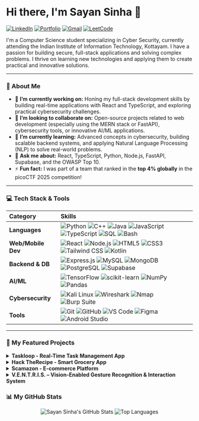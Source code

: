 # Hi there, I'm Sayan Sinha 👋

<a href="https://www.linkedin.com/in/sayan-sinha-a34080322/" target="_blank"><img src="https://img.shields.io/badge/LinkedIn-0077B5?style=for-the-badge&logo=linkedin&logoColor=white" alt="LinkedIn"></a>
<a href="https://portfolio-xi-dun-32.vercel.app/" target="_blank"><img src="https://img.shields.io/badge/Portfolio-000000?style=for-the-badge&logo=vercel&logoColor=white" alt="Portfolio"></a>
<a href="mailto:dk143443@gmail.com"><img src="https://img.shields.io/badge/Gmail-D14836?style=for-the-badge&logo=gmail&logoColor=white" alt="Gmail"></a>
<a href="https://leetcode.com/u/rorozorojuro/" target="_blank"><img src="https://img.shields.io/badge/LeetCode-FFA116?style=for-the-badge&logo=leetcode&logoColor=black" alt="LeetCode"></a>

I'm a Computer Science student specializing in Cyber Security, currently attending the Indian Institute of Information Technology, Kottayam. I have a passion for building secure, full-stack applications and solving complex problems. I thrive on learning new technologies and applying them to create practical and innovative solutions.

---

### 🚀 About Me

* 🔭 **I’m currently working on:** Honing my full-stack development skills by building real-time applications with React and TypeScript, and exploring practical cybersecurity challenges.
* 👯 **I’m looking to collaborate on:** Open-source projects related to web development (especially using the MERN stack or FastAPI), cybersecurity tools, or innovative AI/ML applications.
* 🌱 **I’m currently learning:** Advanced concepts in cybersecurity, building scalable backend systems, and applying Natural Language Processing (NLP) to solve real-world problems.
* 💬 **Ask me about:** React, TypeScript, Python, Node.js, FastAPI, Supabase, and the OWASP Top 10.
* ⚡ **Fun fact:** I was part of a team that ranked in the **top 4% globally** in the picoCTF 2025 competition!

---

### 💻 Tech Stack & Tools

| Category | Skills |
| :--- | :--- |
| **Languages** | <img src="https://img.shields.io/badge/Python-3776AB?style=for-the-badge&logo=python&logoColor=white" alt="Python"> <img src="https://img.shields.io/badge/C%2B%2B-00599C?style=for-the-badge&logo=c%2B%2B&logoColor=white" alt="C++"> <img src="https://img.shields.io/badge/Java-ED8B00?style=for-the-badge&logo=openjdk&logoColor=white" alt="Java"> <img src="https://img.shields.io/badge/JavaScript-F7DF1E?style=for-the-badge&logo=javascript&logoColor=black" alt="JavaScript"> <img src="https://img.shields.io/badge/TypeScript-3178C6?style=for-the-badge&logo=typescript&logoColor=white" alt="TypeScript"> <img src="https://img.shields.io/badge/SQL-4479A1?style=for-the-badge&logo=postgresql&logoColor=white" alt="SQL"> <img src="https://img.shields.io/badge/Bash-4EAA25?style=for-the-badge&logo=gnubash&logoColor=white" alt="Bash"> |
| **Web/Mobile Dev** | <img src="https://img.shields.io/badge/React-61DAFB?style=for-the-badge&logo=react&logoColor=black" alt="React"> <img src="https://img.shields.io/badge/Node.js-339933?style=for-the-badge&logo=nodedotjs&logoColor=white" alt="Node.js"> <img src="https://img.shields.io/badge/HTML5-E34F26?style=for-the-badge&logo=html5&logoColor=white" alt="HTML5"> <img src="https://img.shields.io/badge/CSS3-1572B6?style=for-the-badge&logo=css3&logoColor=white" alt="CSS3"> <img src="https://img.shields.io/badge/Tailwind_CSS-06B6D4?style=for-the-badge&logo=tailwindcss&logoColor=white" alt="Tailwind CSS"> <img src="https://img.shields.io/badge/Kotlin-7F52FF?style=for-the-badge&logo=kotlin&logoColor=white" alt="Kotlin"> |
| **Backend & DB** | <img src="https://img.shields.io/badge/Express.js-000000?style=for-the-badge&logo=express&logoColor=white" alt="Express.js"> <img src="https://img.shields.io/badge/MySQL-4479A1?style=for-the-badge&logo=mysql&logoColor=white" alt="MySQL"> <img src="https://img.shields.io/badge/MongoDB-47A248?style=for-the-badge&logo=mongodb&logoColor=white" alt="MongoDB"> <img src="https://img.shields.io/badge/PostgreSQL-4169E1?style=for-the-badge&logo=postgresql&logoColor=white" alt="PostgreSQL"> <img src="https://img.shields.io/badge/Supabase-3FCF8E?style=for-the-badge&logo=supabase&logoColor=white" alt="Supabase"> |
| **AI/ML** | <img src="https://img.shields.io/badge/TensorFlow-FF6F00?style=for-the-badge&logo=tensorflow&logoColor=white" alt="TensorFlow"> <img src="https://img.shields.io/badge/scikit--learn-F7931E?style=for-the-badge&logo=scikit-learn&logoColor=white" alt="scikit-learn"> <img src="https://img.shields.io/badge/NumPy-013243?style=for-the-badge&logo=numpy&logoColor=white" alt="NumPy"> <img src="https://img.shields.io/badge/Pandas-150458?style=for-the-badge&logo=pandas&logoColor=white" alt="Pandas"> |
| **Cybersecurity** | <img src="https://img.shields.io/badge/Kali_Linux-557C94?style=for-the-badge&logo=kalilinux&logoColor=white" alt="Kali Linux"> <img src="https://img.shields.io/badge/Wireshark-1679A7?style=for-the-badge&logo=wireshark&logoColor=white" alt="Wireshark"> <img src="https://img.shields.io/badge/Nmap-000000?style=for-the-badge&logo=nmap&logoColor=white" alt="Nmap"> <img src="https://img.shields.io/badge/Burp_Suite-FF6600?style=for-the-badge&logo=burpsuite&logoColor=white" alt="Burp Suite"> |
| **Tools** | <img src="https://img.shields.io/badge/Git-F05032?style=for-the-badge&logo=git&logoColor=white" alt="Git"> <img src="https://img.shields.io/badge/GitHub-181717?style=for-the-badge&logo=github&logoColor=white" alt="GitHub"> <img src="https://img.shields.io/badge/VS_Code-007ACC?style=for-the-badge&logo=visualstudiocode&logoColor=white" alt="VS Code"> <img src="https://img.shields.io/badge/Figma-F24E1E?style=for-the-badge&logo=figma&logoColor=white" alt="Figma"> <img src="https://img.shields.io/badge/Android_Studio-3DDC84?style=for-the-badge&logo=androidstudio&logoColor=white" alt="Android Studio"> |

---

### 📂 My Featured Projects

<details>
<summary><strong>Taskloop - Real-Time Task Management App</strong></summary>
<br>
A high-performance, real-time task management application with full-stack capabilities. Features include task CRUD, bulk actions, threaded comments, notifications, role-based access control, and dark/light modes.
<br><br>
<strong>Tech Stack:</strong> TypeScript, React, Supabase, Tailwind CSS
<p align="center">
  <a href="https://github.com/sayan23bcy6/Task-Loop-Final"><img src="https://img.shields.io/badge/GitHub-Repository-181717?style=for-the-badge&logo=github" alt="GitHub Repository"></a>
</p>
</details>

<details>
<summary><strong>Hack TheRecipe - Smart Grocery App</strong></summary>
<br>
A full-stack app that converts recipe prompts into grocery recommendations using a large language model. It applies NLP to match ingredients with a grocery database and uses caching to improve performance.
<br><br>
<strong>Tech Stack:</strong> React, TypeScript, FastAPI, Python, SQLite, Tailwind CSS
<p align="center">
  <a href="https://github.com/sayan23bcy6/HackTheRecipe"><img src="https://img.shields.io/badge/GitHub-Repository-181717?style=for-the-badge&logo=github" alt="GitHub Repository"></a>
  <a href="https://hack-the-recipe.vercel.app/"><img src="https://img.shields.io/badge/Live-Demo-4285F4?style=for-the-badge&logo=vercel" alt="Live Demo"></a>
</p>
</details>

<details>
<summary><strong>Scamazon - E-commerce Platform</strong></summary>
<br>
A full-stack e-commerce platform featuring user authentication, a product catalog, and order processing via RESTful APIs. Designed to be responsive with a focus on UX and data integrity.
<br><br>
<strong>Tech Stack:</strong> ReactJS, Flask, MySQL, HTML, CSS, JavaScript
<p align="center">
  <a href="https://github.com/sayan23bcy6/Scamazon"><img src="https://img.shields.io/badge/GitHub-Repository-181717?style=for-the-badge&logo=github" alt="GitHub Repository"></a>
</p>
</details>

<details>
<summary><strong>V.E.N.T.R.I.S. – Vision-Enabled Gesture Recognition & Interaction System</strong></summary>
<br>
Built a real-time gesture recognition system using a webcam, capable of identifying pre-configured <strong>left-hand gestures</strong>.<br><br>
Applied MediaPipe to detect and normalize 21 3D hand landmarks, ensuring scale- and position-invariant predictions.<br><br>
Integrated a pre-trained Scikit-learn model to classify gestures and trigger <strong>customizable application launches</strong> via Windows shortcuts.<br><br>
Implemented a cooldown mechanism to prevent repeated actions and enhance user control.<br><br>
<strong>Tech Stack:</strong> Python, OpenCV, NumPy, MediaPipe, Scikit-learn, Joblib<br>
<p align="center">
  <a href="https://github.com/sayan23bcy6/V.E.N.T.R.I.S"><img src="https://img.shields.io/badge/GitHub-Repository-181717?style=for-the-badge&logo=github" alt="GitHub Repository"></a>
</p>
</details>

### 📊 My GitHub Stats

<p align="center">
  <img src="https://github-readme-stats.vercel.app/api?username=sayan23bcy6&show_icons=true&theme=tokyonight" alt="Sayan Sinha's GitHub Stats">
  <img src="https://github-readme-stats.vercel.app/api/top-langs/?username=sayan23bcy6&layout=compact&theme=tokyonight" alt="Top Languages">
</p>
